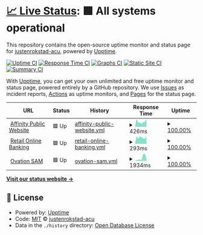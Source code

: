 # [📈 Live Status](https://justenrokstad-acu.github.io/service-status): <!--live status--> **🟩 All systems operational**

This repository contains the open-source uptime monitor and status page for [justenrokstad-acu](https://justenrokstad-acu.github.io/service-status), powered by [Upptime](https://github.com/upptime/upptime).

[![Uptime CI](https://github.com/justenrokstad-acu/service-status/workflows/Uptime%20CI/badge.svg)](https://github.com/justenrokstad-acu/service-status/actions?query=workflow%3A%22Uptime+CI%22)
[![Response Time CI](https://github.com/justenrokstad-acu/service-status/workflows/Response%20Time%20CI/badge.svg)](https://github.com/justenrokstad-acu/service-status/actions?query=workflow%3A%22Response+Time+CI%22)
[![Graphs CI](https://github.com/justenrokstad-acu/service-status/workflows/Graphs%20CI/badge.svg)](https://github.com/justenrokstad-acu/service-status/actions?query=workflow%3A%22Graphs+CI%22)
[![Static Site CI](https://github.com/justenrokstad-acu/service-status/workflows/Static%20Site%20CI/badge.svg)](https://github.com/justenrokstad-acu/service-status/actions?query=workflow%3A%22Static+Site+CI%22)
[![Summary CI](https://github.com/justenrokstad-acu/service-status/workflows/Summary%20CI/badge.svg)](https://github.com/justenrokstad-acu/service-status/actions?query=workflow%3A%22Summary+CI%22)

With [Upptime](https://upptime.js.org), you can get your own unlimited and free uptime monitor and status page, powered entirely by a GitHub repository. We use [Issues](https://github.com/justenrokstad-acu/service-status/issues) as incident reports, [Actions](https://github.com/justenrokstad-acu/service-status/actions) as uptime monitors, and [Pages](https://justenrokstad-acu.github.io/service-status) for the status page.

<!--start: status pages-->
<!-- This summary is generated by Upptime (https://github.com/upptime/upptime) -->
<!-- Do not edit this manually, your changes will be overwritten -->
<!-- prettier-ignore -->
| URL | Status | History | Response Time | Uptime |
| --- | ------ | ------- | ------------- | ------ |
| <img alt="" src="https://www.google.com/favicon.ico" height="13"> [Affinity Public Website](https://www.affinitycu.ca) | 🟩 Up | [affinity-public-website.yml](https://github.com/justenrokstad-acu/service-status/commits/HEAD/history/affinity-public-website.yml) | <details><summary><img alt="Response time graph" src="./graphs/affinity-public-website/response-time-week.png" height="20"> 426ms</summary><br><a href="https://justenrokstad-acu.github.io/service-status/history/affinity-public-website"><img alt="Response time 496" src="https://img.shields.io/endpoint?url=https%3A%2F%2Fraw.githubusercontent.com%2Fjustenrokstad-acu%2Fservice-status%2FHEAD%2Fapi%2Faffinity-public-website%2Fresponse-time.json"></a><br><a href="https://justenrokstad-acu.github.io/service-status/history/affinity-public-website"><img alt="24-hour response time 599" src="https://img.shields.io/endpoint?url=https%3A%2F%2Fraw.githubusercontent.com%2Fjustenrokstad-acu%2Fservice-status%2FHEAD%2Fapi%2Faffinity-public-website%2Fresponse-time-day.json"></a><br><a href="https://justenrokstad-acu.github.io/service-status/history/affinity-public-website"><img alt="7-day response time 426" src="https://img.shields.io/endpoint?url=https%3A%2F%2Fraw.githubusercontent.com%2Fjustenrokstad-acu%2Fservice-status%2FHEAD%2Fapi%2Faffinity-public-website%2Fresponse-time-week.json"></a><br><a href="https://justenrokstad-acu.github.io/service-status/history/affinity-public-website"><img alt="30-day response time 516" src="https://img.shields.io/endpoint?url=https%3A%2F%2Fraw.githubusercontent.com%2Fjustenrokstad-acu%2Fservice-status%2FHEAD%2Fapi%2Faffinity-public-website%2Fresponse-time-month.json"></a><br><a href="https://justenrokstad-acu.github.io/service-status/history/affinity-public-website"><img alt="1-year response time 496" src="https://img.shields.io/endpoint?url=https%3A%2F%2Fraw.githubusercontent.com%2Fjustenrokstad-acu%2Fservice-status%2FHEAD%2Fapi%2Faffinity-public-website%2Fresponse-time-year.json"></a></details> | <details><summary><a href="https://justenrokstad-acu.github.io/service-status/history/affinity-public-website">100.00%</a></summary><a href="https://justenrokstad-acu.github.io/service-status/history/affinity-public-website"><img alt="All-time uptime 100.00%" src="https://img.shields.io/endpoint?url=https%3A%2F%2Fraw.githubusercontent.com%2Fjustenrokstad-acu%2Fservice-status%2FHEAD%2Fapi%2Faffinity-public-website%2Fuptime.json"></a><br><a href="https://justenrokstad-acu.github.io/service-status/history/affinity-public-website"><img alt="24-hour uptime 100.00%" src="https://img.shields.io/endpoint?url=https%3A%2F%2Fraw.githubusercontent.com%2Fjustenrokstad-acu%2Fservice-status%2FHEAD%2Fapi%2Faffinity-public-website%2Fuptime-day.json"></a><br><a href="https://justenrokstad-acu.github.io/service-status/history/affinity-public-website"><img alt="7-day uptime 100.00%" src="https://img.shields.io/endpoint?url=https%3A%2F%2Fraw.githubusercontent.com%2Fjustenrokstad-acu%2Fservice-status%2FHEAD%2Fapi%2Faffinity-public-website%2Fuptime-week.json"></a><br><a href="https://justenrokstad-acu.github.io/service-status/history/affinity-public-website"><img alt="30-day uptime 100.00%" src="https://img.shields.io/endpoint?url=https%3A%2F%2Fraw.githubusercontent.com%2Fjustenrokstad-acu%2Fservice-status%2FHEAD%2Fapi%2Faffinity-public-website%2Fuptime-month.json"></a><br><a href="https://justenrokstad-acu.github.io/service-status/history/affinity-public-website"><img alt="1-year uptime 100.00%" src="https://img.shields.io/endpoint?url=https%3A%2F%2Fraw.githubusercontent.com%2Fjustenrokstad-acu%2Fservice-status%2FHEAD%2Fapi%2Faffinity-public-website%2Fuptime-year.json"></a></details>
| <img alt="" src="https://personal.affinitycu.ca/favicon.ico" height="13"> [Retail Online Banking](https://personal.affinitycu.ca/) | 🟩 Up | [retail-online-banking.yml](https://github.com/justenrokstad-acu/service-status/commits/HEAD/history/retail-online-banking.yml) | <details><summary><img alt="Response time graph" src="./graphs/retail-online-banking/response-time-week.png" height="20"> 293ms</summary><br><a href="https://justenrokstad-acu.github.io/service-status/history/retail-online-banking"><img alt="Response time 285" src="https://img.shields.io/endpoint?url=https%3A%2F%2Fraw.githubusercontent.com%2Fjustenrokstad-acu%2Fservice-status%2FHEAD%2Fapi%2Fretail-online-banking%2Fresponse-time.json"></a><br><a href="https://justenrokstad-acu.github.io/service-status/history/retail-online-banking"><img alt="24-hour response time 359" src="https://img.shields.io/endpoint?url=https%3A%2F%2Fraw.githubusercontent.com%2Fjustenrokstad-acu%2Fservice-status%2FHEAD%2Fapi%2Fretail-online-banking%2Fresponse-time-day.json"></a><br><a href="https://justenrokstad-acu.github.io/service-status/history/retail-online-banking"><img alt="7-day response time 293" src="https://img.shields.io/endpoint?url=https%3A%2F%2Fraw.githubusercontent.com%2Fjustenrokstad-acu%2Fservice-status%2FHEAD%2Fapi%2Fretail-online-banking%2Fresponse-time-week.json"></a><br><a href="https://justenrokstad-acu.github.io/service-status/history/retail-online-banking"><img alt="30-day response time 286" src="https://img.shields.io/endpoint?url=https%3A%2F%2Fraw.githubusercontent.com%2Fjustenrokstad-acu%2Fservice-status%2FHEAD%2Fapi%2Fretail-online-banking%2Fresponse-time-month.json"></a><br><a href="https://justenrokstad-acu.github.io/service-status/history/retail-online-banking"><img alt="1-year response time 285" src="https://img.shields.io/endpoint?url=https%3A%2F%2Fraw.githubusercontent.com%2Fjustenrokstad-acu%2Fservice-status%2FHEAD%2Fapi%2Fretail-online-banking%2Fresponse-time-year.json"></a></details> | <details><summary><a href="https://justenrokstad-acu.github.io/service-status/history/retail-online-banking">100.00%</a></summary><a href="https://justenrokstad-acu.github.io/service-status/history/retail-online-banking"><img alt="All-time uptime 100.00%" src="https://img.shields.io/endpoint?url=https%3A%2F%2Fraw.githubusercontent.com%2Fjustenrokstad-acu%2Fservice-status%2FHEAD%2Fapi%2Fretail-online-banking%2Fuptime.json"></a><br><a href="https://justenrokstad-acu.github.io/service-status/history/retail-online-banking"><img alt="24-hour uptime 100.00%" src="https://img.shields.io/endpoint?url=https%3A%2F%2Fraw.githubusercontent.com%2Fjustenrokstad-acu%2Fservice-status%2FHEAD%2Fapi%2Fretail-online-banking%2Fuptime-day.json"></a><br><a href="https://justenrokstad-acu.github.io/service-status/history/retail-online-banking"><img alt="7-day uptime 100.00%" src="https://img.shields.io/endpoint?url=https%3A%2F%2Fraw.githubusercontent.com%2Fjustenrokstad-acu%2Fservice-status%2FHEAD%2Fapi%2Fretail-online-banking%2Fuptime-week.json"></a><br><a href="https://justenrokstad-acu.github.io/service-status/history/retail-online-banking"><img alt="30-day uptime 100.00%" src="https://img.shields.io/endpoint?url=https%3A%2F%2Fraw.githubusercontent.com%2Fjustenrokstad-acu%2Fservice-status%2FHEAD%2Fapi%2Fretail-online-banking%2Fuptime-month.json"></a><br><a href="https://justenrokstad-acu.github.io/service-status/history/retail-online-banking"><img alt="1-year uptime 100.00%" src="https://img.shields.io/endpoint?url=https%3A%2F%2Fraw.githubusercontent.com%2Fjustenrokstad-acu%2Fservice-status%2FHEAD%2Fapi%2Fretail-online-banking%2Fuptime-year.json"></a></details>
| <img alt="" src="https://icons.duckduckgo.com/ip3/acu-service-status.azurewebsites.net.ico" height="13"> [Ovation SAM](https://acu-service-status.azurewebsites.net/api/Heartbeat) | 🟩 Up | [ovation-sam.yml](https://github.com/justenrokstad-acu/service-status/commits/HEAD/history/ovation-sam.yml) | <details><summary><img alt="Response time graph" src="./graphs/ovation-sam/response-time-week.png" height="20"> 1934ms</summary><br><a href="https://justenrokstad-acu.github.io/service-status/history/ovation-sam"><img alt="Response time 1412" src="https://img.shields.io/endpoint?url=https%3A%2F%2Fraw.githubusercontent.com%2Fjustenrokstad-acu%2Fservice-status%2FHEAD%2Fapi%2Fovation-sam%2Fresponse-time.json"></a><br><a href="https://justenrokstad-acu.github.io/service-status/history/ovation-sam"><img alt="24-hour response time 302" src="https://img.shields.io/endpoint?url=https%3A%2F%2Fraw.githubusercontent.com%2Fjustenrokstad-acu%2Fservice-status%2FHEAD%2Fapi%2Fovation-sam%2Fresponse-time-day.json"></a><br><a href="https://justenrokstad-acu.github.io/service-status/history/ovation-sam"><img alt="7-day response time 1934" src="https://img.shields.io/endpoint?url=https%3A%2F%2Fraw.githubusercontent.com%2Fjustenrokstad-acu%2Fservice-status%2FHEAD%2Fapi%2Fovation-sam%2Fresponse-time-week.json"></a><br><a href="https://justenrokstad-acu.github.io/service-status/history/ovation-sam"><img alt="30-day response time 1612" src="https://img.shields.io/endpoint?url=https%3A%2F%2Fraw.githubusercontent.com%2Fjustenrokstad-acu%2Fservice-status%2FHEAD%2Fapi%2Fovation-sam%2Fresponse-time-month.json"></a><br><a href="https://justenrokstad-acu.github.io/service-status/history/ovation-sam"><img alt="1-year response time 1412" src="https://img.shields.io/endpoint?url=https%3A%2F%2Fraw.githubusercontent.com%2Fjustenrokstad-acu%2Fservice-status%2FHEAD%2Fapi%2Fovation-sam%2Fresponse-time-year.json"></a></details> | <details><summary><a href="https://justenrokstad-acu.github.io/service-status/history/ovation-sam">100.00%</a></summary><a href="https://justenrokstad-acu.github.io/service-status/history/ovation-sam"><img alt="All-time uptime 99.87%" src="https://img.shields.io/endpoint?url=https%3A%2F%2Fraw.githubusercontent.com%2Fjustenrokstad-acu%2Fservice-status%2FHEAD%2Fapi%2Fovation-sam%2Fuptime.json"></a><br><a href="https://justenrokstad-acu.github.io/service-status/history/ovation-sam"><img alt="24-hour uptime 100.00%" src="https://img.shields.io/endpoint?url=https%3A%2F%2Fraw.githubusercontent.com%2Fjustenrokstad-acu%2Fservice-status%2FHEAD%2Fapi%2Fovation-sam%2Fuptime-day.json"></a><br><a href="https://justenrokstad-acu.github.io/service-status/history/ovation-sam"><img alt="7-day uptime 100.00%" src="https://img.shields.io/endpoint?url=https%3A%2F%2Fraw.githubusercontent.com%2Fjustenrokstad-acu%2Fservice-status%2FHEAD%2Fapi%2Fovation-sam%2Fuptime-week.json"></a><br><a href="https://justenrokstad-acu.github.io/service-status/history/ovation-sam"><img alt="30-day uptime 100.00%" src="https://img.shields.io/endpoint?url=https%3A%2F%2Fraw.githubusercontent.com%2Fjustenrokstad-acu%2Fservice-status%2FHEAD%2Fapi%2Fovation-sam%2Fuptime-month.json"></a><br><a href="https://justenrokstad-acu.github.io/service-status/history/ovation-sam"><img alt="1-year uptime 99.87%" src="https://img.shields.io/endpoint?url=https%3A%2F%2Fraw.githubusercontent.com%2Fjustenrokstad-acu%2Fservice-status%2FHEAD%2Fapi%2Fovation-sam%2Fuptime-year.json"></a></details>

<!--end: status pages-->

[**Visit our status website →**](https://justenrokstad-acu.github.io/service-status)

## 📄 License

- Powered by: [Upptime](https://github.com/upptime/upptime)
- Code: [MIT](./LICENSE) © [justenrokstad-acu](https://justenrokstad-acu.github.io/service-status)
- Data in the `./history` directory: [Open Database License](https://opendatacommons.org/licenses/odbl/1-0/)
